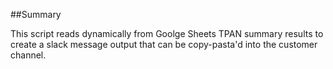 ##Summary

This script reads dynamically from Goolge Sheets TPAN summary results to create a slack message output that can be copy-pasta'd into the customer channel.